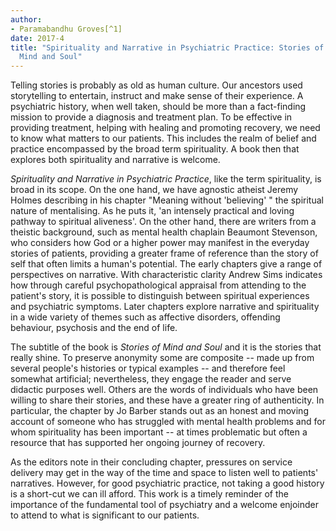 ```yaml
---
author:
- Paramabandhu Groves[^1]
date: 2017-4
title: "Spirituality and Narrative in Psychiatric Practice: Stories of
  Mind and Soul"
---
```


Telling stories is probably as old as human culture. Our ancestors used
storytelling to entertain, instruct and make sense of their experience.
A psychiatric history, when well taken, should be more than a
fact-finding mission to provide a diagnosis and treatment plan. To be
effective in providing treatment, helping with healing and promoting
recovery, we need to know what matters to our patients. This includes
the realm of belief and practice encompassed by the broad term
spirituality. A book then that explores both spirituality and narrative
is welcome.

*Spirituality and Narrative in Psychiatric Practice*, like the term
spirituality, is broad in its scope. On the one hand, we have agnostic
atheist Jeremy Holmes describing in his chapter "Meaning without
'believing' " the spiritual nature of mentalising. As he puts it, 'an
intensely practical and loving pathway to spiritual aliveness'. On the
other hand, there are writers from a theistic background, such as mental
health chaplain Beaumont Stevenson, who considers how God or a higher
power may manifest in the everyday stories of patients, providing a
greater frame of reference than the story of self that often limits a
human\'s potential. The early chapters give a range of perspectives on
narrative. With characteristic clarity Andrew Sims indicates how through
careful psychopathological appraisal from attending to the patient\'s
story, it is possible to distinguish between spiritual experiences and
psychiatric symptoms. Later chapters explore narrative and spirituality
in a wide variety of themes such as affective disorders, offending
behaviour, psychosis and the end of life.

The subtitle of the book is *Stories of Mind and Soul* and it is the
stories that really shine. To preserve anonymity some are composite --
made up from several people\'s histories or typical examples -- and
therefore feel somewhat artificial; nevertheless, they engage the reader
and serve didactic purposes well. Others are the words of individuals
who have been willing to share their stories, and these have a greater
ring of authenticity. In particular, the chapter by Jo Barber stands out
as an honest and moving account of someone who has struggled with mental
health problems and for whom spirituality has been important -- at times
problematic but often a resource that has supported her ongoing journey
of recovery.

As the editors note in their concluding chapter, pressures on service
delivery may get in the way of the time and space to listen well to
patients\' narratives. However, for good psychiatric practice, not
taking a good history is a short-cut we can ill afford. This work is a
timely reminder of the importance of the fundamental tool of psychiatry
and a welcome enjoinder to attend to what is significant to our
patients.

[^1]: **Dr Paramabandhu Groves**, Consultant Psychiatrist, Camden &
    Islington NHS Foundation Trust, London, UK; email:
    <paramabandhu.groves@candi.nhs.uk>
